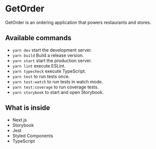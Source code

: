 # GetOrder

GetOrder is an ordering application that powers restaurants and stores.

## Available commands

- `yarn dev` start the development server.
- `yarn build` Build a release version.
- `yarn start` start the production server.
- `yarn lint` execute ESLint.
- `yarn typecheck` execute TypeScript.
- `yarn test` to run tests once.
- `yarn test:watch` to run tests in watch mode.
- `yarn test:coverage` to run coverage tests.
- `yarn storybook` to start and open Storybook.

## What is inside

- Next.js
- Storybook
- Jest
- Styled Components
- TypeScript
